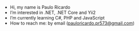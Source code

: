 - Hi, my name is Paulo Ricardo
- I’m interested in .NET, .NET Core and Yii2
- I’m currently learning C#, PHP and JavaScript
- How to reach me: by email (pauloricardo.pr573@gmail.com)

<!---
selfPaulo/selfPaulo is a ✨ special ✨ repository because its `README.md` (this file) appears on your GitHub profile.
You can click the Preview link to take a look at your changes.
--->
